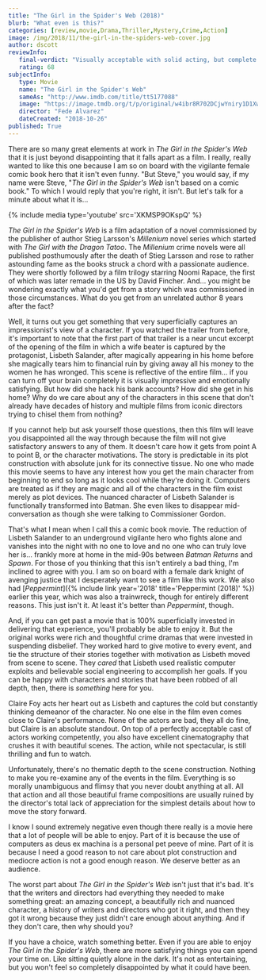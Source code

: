```yaml
---
title: "The Girl in the Spider's Web (2018)"
blurb: "What even is this?"
categories: [review,movie,Drama,Thriller,Mystery,Crime,Action]
image: /img/2018/11/the-girl-in-the-spiders-web-cover.jpg
author: dscott
reviewInfo:
   final-verdict: "Visually acceptable with solid acting, but complete garbage for storytelling."
   rating: 68
subjectInfo:
   type: Movie
   name: "The Girl in the Spider's Web"
   sameAs: "http://www.imdb.com/title/tt5177088"
   image: "https://image.tmdb.org/t/p/original/w4ibr8R702DCjwYniry1D1XwQXj.jpg"
   director: "Fede Alvarez"
   dateCreated: "2018-10-26"
published: True
---
```



There are so many great elements at work in *The Girl in the Spider's Web* that it is just beyond disappointing that it falls apart as a film. I really, really wanted to like this one because I am so on board with the vigilante female comic book hero that it isn't even funny. "But Steve," you would say, if my name were Steve, "*The Girl in the Spider's Web* isn't based on a comic book." To which I would reply that you're right, it isn't. But let's talk for a minute about what it is...

{% include media type='youtube' src='XKMSP9OKspQ' %}

*The Girl in the Spider's Web* is a film adaptation of a novel commissioned by the publisher of author Stieg Larsson's *Millenium* novel series which started with *The Girl with the Dragon Tatoo*. The *Millenium* crime novels were all published posthumously after the death of Stieg Larsson and rose to rather astounding fame as the books struck a chord with a passionate audience. They were shortly followed by a film trilogy starring Noomi Rapace, the first of which was later remade in the US by David Fincher. And... you might be wondering exactly what you'd get from a story which was commissioned in those circumstances. What do you get from an unrelated author 8 years after the fact? 

Well, it turns out you get something that very superficially captures an impressionist's view of a character. If you watched the trailer from before, it's important to note that the first part of that trailer is a near uncut excerpt of the opening of the film in which a wife beater is captured by the protagonist, Lisbeth Salander, after magically appearing in his home before she magically tears him to financial ruin by giving away all his money to the women he has wronged. This scene is reflective of the entire film... if you can turn off your brain completely it is visually impressive and emotionally satisfying. But how did she hack his bank accounts? How did she get in his home? Why do we care about any of the characters in this scene that don't already have decades of history and multiple films from iconic directors trying to chisel them from nothing?

If you cannot help but ask yourself those questions, then this film will leave you disappointed all the way through because the film will not give satisfactory answers to any of them. It doesn't care how it gets from point A to point B, or the character motivations. The story is predictable in its plot construction with absolute junk for its connective tissue. No one who made this movie seems to have any interest how you get the main character from beginning to end so long as it looks cool while they're doing it. Computers are treated as if they are magic and all of the characters in the film exist merely as plot devices. The nuanced character of Lisbeth Salander is functionally transformed into Batman. She even likes to disappear mid-conversation as though she were talking to Commissioner Gordon.

That's what I mean when I call this a comic book movie. The reduction of Lisbeth Salander to an underground vigilante hero who fights alone and vanishes into the night with no one to love and no one who can truly love her is... frankly more at home in the mid-90s between *Batman Returns* and *Spawn*. For those of you thinking that this isn't entirely a bad thing, I'm inclined to agree with you. I am so on board with a female dark knight of avenging justice that I desperately want to see a film like this work. We also had [*Peppermint*]({% include link year='2018' title='Peppermint (2018)' %}) earlier this year, which was also a trainwreck, though for entirely different reasons. This just isn't it. At least it's better than *Peppermint*, though.

And, if you can get past a movie that is 100% superficially invested in delivering that experience, you'll probably be able to enjoy it. But the original works were rich and thoughtful crime dramas that were invested in suspending disbelief. They worked hard to give motive to every event, and tie the structure of their stories together with motivation as Lisbeth moved from scene to scene. They *cared* that Lisbeth used realistic computer exploits and believable social engineering to accomplish her goals. If you can be happy with characters and stories that have been robbed of all depth, then, there is *something* here for you.

Claire Foy acts her heart out as Lisbeth and captures the cold but constantly thinking demeanor of the character. No one else in the film even comes close to Claire's performance. None of the actors are bad, they all do fine, but Claire is an absolute standout. On top of a perfectly acceptable cast of actors working competently, you also have excellent cinematography that crushes it with beautiful scenes. The action, while not spectacular, is still thrilling and fun to watch. 

Unfortunately, there's no thematic depth to the scene construction. Nothing to make you re-examine any of the events in the film. Everything is so morally unambiguous and flimsy that you never doubt anything at all. All that action and all those beautiful frame compositions are usually ruined by the director's total lack of appreciation for the simplest details about how to move the story forward. 

I know I sound extremely negative even though there really is a movie here that a lot of people will be able to enjoy. Part of it is because the use of computers as deus ex machina is a personal pet peeve of mine. Part of it is because I need a good reason to not care about plot construction and mediocre action is not a good enough reason. We deserve better as an audience. 

The worst part about *The Girl in the Spider's Web* isn't just that it's bad. It's that the writers and directors had everything they needed to make something great: an amazing concept, a beautifully rich and nuanced character, a history of writers and directors who got it right, and then they got it wrong because they just didn't care enough about anything. And if they don't care, then why should you?

If you have a choice, watch something better. Even if you are able to enjoy *The Girl in the Spider's Web*, there are more satisfying things you can spend your time on. Like sitting quietly alone in the dark. It's not as entertaining, but you won't feel so completely disappointed by what it could have been.